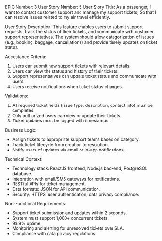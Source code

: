 EPIC Number: 3
User Story Number: 5
User Story Title: As a passenger, I want to contact customer support and manage my support tickets, So that I can resolve issues related to my air travel efficiently.

User Story Description: This feature enables users to submit support requests, track the status of their tickets, and communicate with customer support representatives. The system should allow categorization of issues (e.g., booking, baggage, cancellations) and provide timely updates on ticket status.

Acceptance Criteria:
1. Users can submit new support tickets with relevant details.
2. Users can view the status and history of their tickets.
3. Support representatives can update ticket status and communicate with users.
4. Users receive notifications when ticket status changes.

Validations:
1. All required ticket fields (issue type, description, contact info) must be completed.
2. Only authorized users can view or update their tickets.
3. Ticket updates must be logged with timestamps.

Business Logic: 
- Assign tickets to appropriate support teams based on category.
- Track ticket lifecycle from creation to resolution.
- Notify users of updates via email or in-app notifications.

Technical Context:
- Technology stack: ReactJS frontend, Node.js backend, PostgreSQL database.
- Integration with email/SMS gateways for notifications.
- RESTful APIs for ticket management.
- Data formats: JSON for API communication.
- Security: HTTPS, user authentication, data privacy compliance.

Non-Functional Requirements:
- Support ticket submission and updates within 2 seconds.
- System must support 1,000+ concurrent tickets.
- 99.9% uptime.
- Monitoring and alerting for unresolved tickets over SLA.
- Compliance with data privacy regulations.